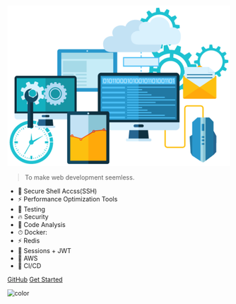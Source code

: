![logo](assets/images/tech.png)

> To make web development seemless.

- 🚀 Secure Shell Accss(SSH)
- ⚡ Performance Optimization Tools
- 💎 Testing
- 🔥 Security
- 📼 Code Analysis
- ⏱ Docker:
- ⚡ Redis
- 🚛 Sessions + JWT
- 🚀 AWS
- 🧩 CI/CD

<div class="buttons">
  <a href="https://github.com/gopibabus/DevTools/" target="_blank"><span>GitHub</span></a>
  <a href="#/README"><span>Get Started</span></a>
</div>

![color](#ffffff)
